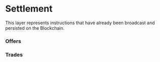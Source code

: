 # Settlement

This layer represents instructions that have already been broadcast and persisted on the Blockchain.

### Offers

### Trades
